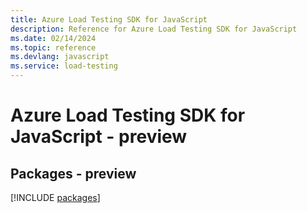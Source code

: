 ```yaml
---
title: Azure Load Testing SDK for JavaScript
description: Reference for Azure Load Testing SDK for JavaScript
ms.date: 02/14/2024
ms.topic: reference
ms.devlang: javascript
ms.service: load-testing
---
```

# Azure Load Testing SDK for JavaScript - preview
## Packages - preview
[!INCLUDE [packages](load-testing-index.md)]